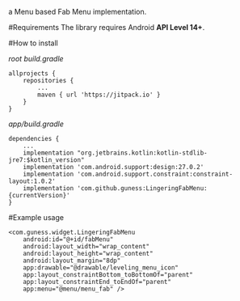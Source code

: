 a Menu based Fab Menu implementation.

#Requirements
The library requires Android **API Level 14+**.

#How to install

*root build.gradle*

    allprojects {
        repositories {
            ...
            maven { url 'https://jitpack.io' }
        }
    }

*app/build.gradle*

    dependencies {
        ...
        implementation "org.jetbrains.kotlin:kotlin-stdlib-jre7:$kotlin_version"
        implementation 'com.android.support:design:27.0.2'
        implementation 'com.android.support.constraint:constraint-layout:1.0.2'
        implementation 'com.github.guness:LingeringFabMenu:{currentVersion}'
    }

#Example usage

    <com.guness.widget.LingeringFabMenu
        android:id="@+id/fabMenu"
        android:layout_width="wrap_content"
        android:layout_height="wrap_content"
        android:layout_margin="8dp"
        app:drawable="@drawable/leveling_menu_icon"
        app:layout_constraintBottom_toBottomOf="parent"
        app:layout_constraintEnd_toEndOf="parent"
        app:menu="@menu/menu_fab" />